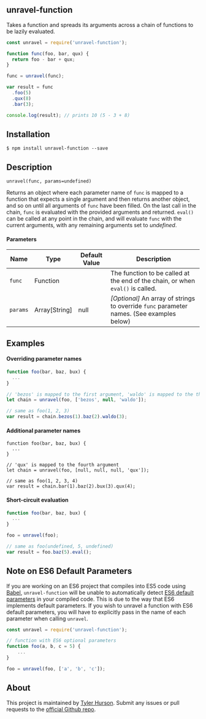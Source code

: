 ## unravel-function
Takes a function and spreads its arguments across a chain of functions to be lazily evaluated.
```javascript
const unravel = require('unravel-function');

function func(foo, bar, qux) {
  return foo - bar + qux;
}

func = unravel(func);

var result = func
  .foo(5)
  .qux(8)
  .bar(3);

console.log(result); // prints 10 (5 - 3 + 8)
```

## Installation

```shell
$ npm install unravel-function --save
```

## Description
`unravel(func, params=undefined)`

Returns an object where each parameter name of `func` is mapped to a function that expects a single argument and then returns another object, and so on until all arguments of `func` have been filled. On the last call in the chain, `func` is evaluated with the provided arguments and returned. `eval()` can be called at any point in the chain, and will evaluate `func` with the current arguments, with any remaining arguments set to _undefined_.

#### Parameters
| Name | Type          | Default Value | Description                                         |
|-----------|---------------|---------------|-----------------------------------------------------|
| `func`      | Function      |               | The function to be called at the end of the chain, or when `eval()` is called.|
| `params`    | Array[String] | null          | _[Optional]_ An array of strings to override `func` parameter names. (See examples below)          |

## Examples

#### Overriding parameter names
```javascript
function foo(bar, baz, bux) {
  ...
}

// 'bezos' is mapped to the first argument, 'waldo' is mapped to the third argument
let chain = unravel(foo, ['bezos', null, 'waldo']);

// same as foo(1, 2, 3)
var result = chain.bezos(1).baz(2).waldo(3);
```

#### Additional parameter names
```
function foo(bar, baz, bux) {
  ...
}

// 'qux' is mapped to the fourth argument
let chain = unravel(foo, [null, null, null, 'qux']);

// same as foo(1, 2, 3, 4)
var result = chain.bar(1).baz(2).bux(3).qux(4);
```

#### Short-circuit evaluation
```javascript
function foo(bar, baz, bux) {
  ...
}

foo = unravel(foo);

// same as foo(undefined, 5, undefined)
var result = foo.baz(5).eval();
```

## Note on ES6 Default Parameters
If you are working on an ES6 project that compiles into ES5 code using [Babel](https://www.npmjs.com/package/@babel/cli), `unravel-function` will be unable to automatically detect [ES6 default parameters](https://developer.mozilla.org/en-US/docs/Web/JavaScript/Reference/Functions/Default_parameters) in your compiled code. This is due to the way that ES6 implements default parameters. If you wish to unravel a function with ES6 default parameters, you will have to explicitly pass in the name of each parameter when calling `unravel`.

```javascript
const unravel = require('unravel-function');

// function with ES6 optional parameters
function foo(a, b, c = 5) {
    ...
}

foo = unravel(foo, ['a', 'b', 'c']);
```


## About
This project is maintained by [Tyler Hurson](https://github.com/Mariosunny). Submit any issues or pull requests to the [official Github repo](https://github.com/Mariosunny/unravel-function).